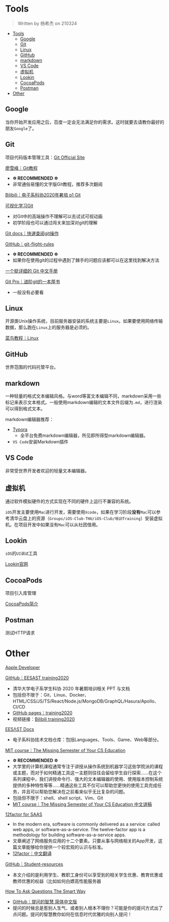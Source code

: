 # Tools

> Written by 杨希杰 on 210324

- [Tools](#tools)
  - [Google](#google)
  - [Git](#git)
  - [Linux](#linux)
  - [GitHub](#github)
  - [markdown](#markdown)
  - [VS Code](#vs-code)
  - [虚拟机](#虚拟机)
  - [Lookin](#lookin)
  - [CocoaPods](#cocoapods)
  - [Postman](#postman)
- [Other](#other)

## Google
当你开始开发应用之后，百度一定会无法满足你的需求。这时就要去请教你最好的朋友`Google`了。

## Git
项目代码版本管理工具：[Git Official Site](https://git-scm.com)

[廖雪峰｜Git教程](https://www.liaoxuefeng.com/wiki/896043488029600)
* **✡ RECOMMENDED ✡**
* 非常通俗易懂的文字版Git教程，推荐多次翻阅

[Bilibili｜电子系科协2020年暑培 p1 Git](https://www.bilibili.com/video/BV1fv411B73p)

[可视化学习Git](https://learngitbranching.js.org/?locale=zh_CN)
* 对Git中的高端操作不理解可以去试试可视动画
* 初学阶段也可以通过闯关来加深对git的理解

[Git docs｜快速查阅git操作](https://git-scm.com/docs)

[GitHub｜git-flight-rules](https://github.com/k88hudson/git-flight-rules)
* **✡ RECOMMENDED ✡**
* 如果你在使用git的过程中遇到了棘手的问题应该都可以在这里找到解决方法

[一个挺详细的 Git 中文手册](http://iissnan.com/progit/html/zh/ch1_0.html)

[Git Pro｜进阶git的一本厚书](https://git-scm.com/book/en/v2)
* 一般没有必要看

## Linux
开源类Unix操作系统，目前服务器安装的系统主要是`Linux`。如果要使用网络传输数据，那么跑在`Linux`上的服务器是必须的。

[菜鸟教程｜Linux](https://www.runoob.com/linux/linux-tutorial.html)

## GitHub
世界范围的代码托管平台。

## markdown
一种轻量的格式文本编辑风格。与word等富文本编辑不同，markdown采用一些标记来表示文本格式。一般使用markdown编辑的文本文件后缀为`.md`，进行渲染可以得到格式文本。

markdown编辑器推荐：

* [Typora](https://www.typora.io)
    * 全平台免费markdown编辑器，所见即所得型markdown编辑器。
* `VS Code`安装Markdown插件

## VS Code
非常受世界开发者欢迎的轻量文本编辑器。

## 虚拟机
通过软件模拟硬件的方式实现在不同的硬件上运行不兼容的系统。

`iOS`开发主要使用`Mac`进行开发，需要使用`Xcode`，如果在学习阶段**没有**`Mac`可以参考清华云盘上的资源（`Groups/iOS-Club-THU/iOS-Club/培训Training`）安装虚拟机。在项目开发中如果没有`Mac`可以从社团借用。

## Lookin
`iOS`的`UI调试`工具

[Lookin官网](https://lookin.work)

## CocoaPods
项目引入库管理

[CocoaPods简介](https://www.jianshu.com/p/93c4cd8390d3)

## Postman
测试HTTP请求

# Other
[Apple Developer](https://developer.apple.com)

[GitHub｜EESAST training2020](https://github.com/eesast/training2020)
* 清华大学电子系学生科协 2020 年暑期培训相关 PPT 与文档
* 包括但不限于：Git、Linux、Docker、HTML/CSS/JS/TS/React/Node.js/MongoDB/GraphQL/Hasura/Apollo、CI/CD
* [GitHub pages｜training2020](https://eesast.github.io/training2020/)
* 视频链接：[Bilibili training2020](https://www.bilibili.com/video/BV1fv411B73p)

[EESΛST Docs](https://docs.eesast.com)
* 电子系科协技术文档仓库：包括Languages、Tools、Game、Web等部分。

[MIT course｜The Missing Semester of Your CS Education](https://missing.csail.mit.edu)
* **✡ RECOMMENDED ✡**
* 大学里的计算机课程通常专注于讲授从操作系统到机器学习这些学院派的课程或主题，而对于如何精通工具这一主题则往往会留给学生自行探索……在这个系列课程中，我们讲授命令行、强大的文本编辑器的使用、使用版本控制系统提供的多种特性等等……精通这些工具不仅可以帮助您更快的使用工具完成任务，并且可以帮助您解决在之前看来似乎无比复杂的问题。
* 包括但不限于：shell、shell script、Vim、Git
* [MIT course｜The Missing Semester of Your CS Education 中文讲稿](https://missing-semester-cn.github.io)

[12factor for SAAS](https://github.com/heroku/12factor)
* In the modern era, software is commonly delivered as a service: called web apps, or software-as-a-service. The twelve-factor app is a methodology for building software-as-a-service apps.
* 文章阐述了网络服务应用的十二个要素。只要从事与网络相关的App开发，这篇文章能够给你提供一个较宏观的认识与标准。
* [12factor｜中文翻译](https://www.12factor.net/zh_cn/)

[GitHub｜Student-resources](https://github.com/ivmm/Student-resources)
* 本文介绍的是利用学生、教职工身份可以享受到的相关学生优惠、教育优惠或教师优惠的权益（比如如何白嫖高性能服务器

[How To Ask Questions The Smart Way](http://www.catb.org/~esr/faqs/smart-questions.html)
* [GitHub｜提问的智慧 简体中文版](https://github.com/ryanhanwu/How-To-Ask-Questions-The-Smart-Way/blob/main/README-zh_CN.md)
* 提问的时候总是惹别人生气、或者别人根本不理你？可能是你的提问方式出了点问题。提问的智慧教你如何在信息时代优雅的向别人提问！

